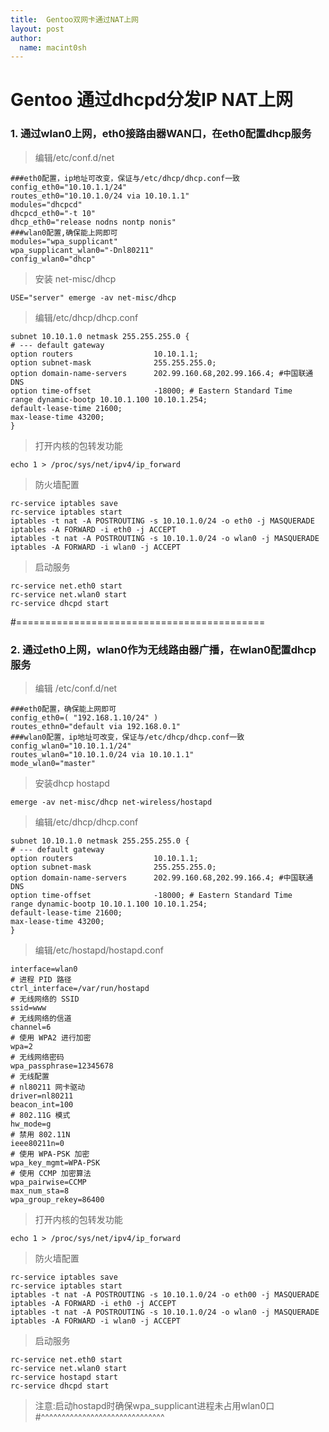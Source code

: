 ```yaml
---
title:  Gentoo双网卡通过NAT上网
layout: post
author:
  name: macint0sh
---
```


# Gentoo 通过dhcpd分发IP NAT上网

### 1. 通过wlan0上网，eth0接路由器WAN口，在eth0配置dhcp服务
>编辑/etc/conf.d/net      

    ###eth0配置，ip地址可改变，保证与/etc/dhcp/dhcp.conf一致
    config_eth0="10.10.1.1/24"
    routes_eth0="10.10.1.0/24 via 10.10.1.1"
    modules="dhcpcd"
    dhcpcd_eth0="-t 10"
    dhcp_eth0="release nodns nontp nonis"
    ###wlan0配置,确保能上网即可   
    modules="wpa_supplicant"
    wpa_supplicant_wlan0="-Dnl80211"
    config_wlan0="dhcp"



>安装 net-misc/dhcp

    USE="server" emerge -av net-misc/dhcp

>编辑/etc/dhcp/dhcp.conf

    subnet 10.10.1.0 netmask 255.255.255.0 {
    # --- default gateway
    option routers                  10.10.1.1;
    option subnet-mask              255.255.255.0;
    option domain-name-servers      202.99.160.68,202.99.166.4; #中国联通DNS
    option time-offset              -18000; # Eastern Standard Time
    range dynamic-bootp 10.10.1.100 10.10.1.254;
    default-lease-time 21600;
    max-lease-time 43200;
    }
>打开内核的包转发功能

    echo 1 > /proc/sys/net/ipv4/ip_forward

>防火墙配置

    rc-service iptables save
    rc-service iptables start
    iptables -t nat -A POSTROUTING -s 10.10.1.0/24 -o eth0 -j MASQUERADE
    iptables -A FORWARD -i eth0 -j ACCEPT
    iptables -t nat -A POSTROUTING -s 10.10.1.0/24 -o wlan0 -j MASQUERADE
    iptables -A FORWARD -i wlan0 -j ACCEPT
>启动服务

    rc-service net.eth0 start
    rc-service net.wlan0 start
    rc-service dhcpd start
#===========================================
### 2. 通过eth0上网，wlan0作为无线路由器广播，在wlan0配置dhcp服务

>编辑 /etc/conf.d/net

    ###eth0配置，确保能上网即可
    config_eth0=( "192.168.1.10/24" )
    routes_ethn0="default via 192.168.0.1"
    ###wlan0配置，ip地址可改变，保证与/etc/dhcp/dhcp.conf一致
    config_wlan0="10.10.1.1/24"
    routes_wlan0="10.10.1.0/24 via 10.10.1.1"
    mode_wlan0="master"
>安装dhcp hostapd

    emerge -av net-misc/dhcp net-wireless/hostapd
>编辑/etc/dhcp/dhcp.conf

    subnet 10.10.1.0 netmask 255.255.255.0 {
    # --- default gateway
    option routers                  10.10.1.1;
    option subnet-mask              255.255.255.0;
    option domain-name-servers      202.99.160.68,202.99.166.4; #中国联通DNS
    option time-offset              -18000; # Eastern Standard Time
    range dynamic-bootp 10.10.1.100 10.10.1.254;
    default-lease-time 21600;
    max-lease-time 43200;
    }
>编辑/etc/hostapd/hostapd.conf

    interface=wlan0
    # 进程 PID 路径
    ctrl_interface=/var/run/hostapd
    # 无线网络的 SSID
    ssid=www
    # 无线网络的信道
    channel=6
    # 使用 WPA2 进行加密
    wpa=2
    # 无线网络密码
    wpa_passphrase=12345678
    # 无线配置
    # nl80211 网卡驱动
    driver=nl80211
    beacon_int=100
    # 802.11G 模式
    hw_mode=g
    # 禁用 802.11N
    ieee80211n=0
    # 使用 WPA-PSK 加密
    wpa_key_mgmt=WPA-PSK
    # 使用 CCMP 加密算法
    wpa_pairwise=CCMP
    max_num_sta=8
    wpa_group_rekey=86400
>打开内核的包转发功能

    echo 1 > /proc/sys/net/ipv4/ip_forward
>防火墙配置

    rc-service iptables save
    rc-service iptables start
    iptables -t nat -A POSTROUTING -s 10.10.1.0/24 -o eth00 -j MASQUERADE
    iptables -A FORWARD -i eth0 -j ACCEPT
    iptables -t nat -A POSTROUTING -s 10.10.1.0/24 -o wlan0 -j MASQUERADE
    iptables -A FORWARD -i wlan0 -j ACCEPT
>启动服务

    rc-service net.eth0 start
    rc-service net.wlan0 start
    rc-service hostapd start
    rc-service dhcpd start
>注意:启动hostapd时确保wpa_supplicant进程未占用wlan0口
#^^^^^^^^^^^^^^^^^^^^^^^^^^^^^^
